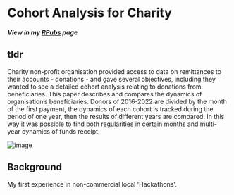 # Cohort Analysis for Charity

***View in my [RPubs](https://rpubs.com/tim_toothed/1121354) page***

## tldr
Charity non-profit organisation provided access to data on remittances to their accounts - donations - and gave several objectives, including they wanted to see a detailed cohort analysis relating to donations from beneficiaries. This paper describes and compares the dynamics of organisation’s beneficiaries. Donors of 2016-2022 are divided by the month of the first payment, the dynamics of each cohort is tracked during the period of one year, then the results of different years are compared. In this way it was possible to find both regularities in certain months and multi-year dynamics of funds receipt.

![image](https://github.com/tim-toothed/Portfolio_Projects/assets/148921597/97cbf87a-928a-4578-8185-25e3bbc1ca57)


## Background 
My first experience in non-commercial local 'Hackathons'.
